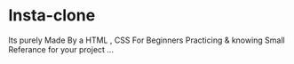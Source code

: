 # Insta-clone
Its purely Made By a HTML , CSS For Beginners Practicing &amp; knowing Small Referance for your project ...  
